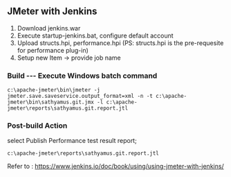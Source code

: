 ## JMeter with Jenkins

1. Download jenkins.war
2. Execute startup-jenkins.bat, configure default account
3. Upload structs.hpi, performance.hpi (PS: structs.hpi is the pre-requesite for performance plug-in)
4. Setup new Item -> provide job name

### Build --- Execute Windows batch command
`
c:\apache-jmeter\bin\jmeter -j jmeter.save.saveservice.output_format=xml -n -t
c:\apache-jmeter\bin\sathyamus.git.jmx -l c:\apache-jmeter\reports\sathyamus.git.report.jtl
`

### Post-build Action
select Publish Performance test result report;

`
c:\apache-jmeter\reports\sathyamus.git.report.jtl
`

Refer to : https://www.jenkins.io/doc/book/using/using-jmeter-with-jenkins/
